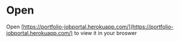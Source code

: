 # Open

Open [https://portfolio-jobportal.herokuapp.com/](https://portfolio-jobportal.herokuapp.com/) to view it in your broswer
